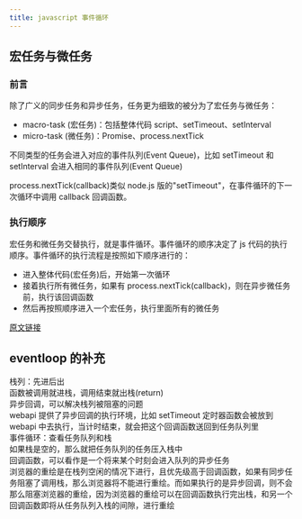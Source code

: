 ```yaml
---
title: javascript 事件循环
---
```

## 宏任务与微任务
### 前言
除了广义的同步任务和异步任务，任务更为细致的被分为了宏任务与微任务：

- macro-task (宏任务)：包括整体代码 script、setTimeout、setInterval
- micro-task (微任务)：Promise、process.nextTick

不同类型的任务会进入对应的事件队列(Event Queue)，比如 setTimeout 和 setInterval 会进入相同的事件队列(Event Queue)

process.nextTick(callback)类似 node.js 版的"setTimeout"，在事件循环的下一次循环中调用 callback 回调函数。

### 执行顺序
宏任务和微任务交替执行，就是事件循环。事件循环的顺序决定了 js 代码的执行顺序。事件循环的执行流程是按照如下顺序进行的：

- 进入整体代码(宏任务)后，开始第一次循环
- 接着执行所有微任务，如果有 process.nextTick(callback)，则在异步微任务前，执行该回调函数
- 然后再按照顺序进入一个宏任务，执行里面所有的微任务

[原文链接](https://juejin.cn/post/6844903512845860872)

## eventloop 的补充
栈列：先进后出\
函数被调用就进栈，调用结束就出栈(return)\
异步回调，可以解决栈列被阻塞的问题 \
webapi 提供了异步回调的执行环境，比如 setTimeout 定时器函数会被放到 webapi 中去执行，当计时结束，就会把这个回调函数送回到任务队列里\
事件循环：查看任务队列和栈\
如果栈是空的，那么就把任务队列的任务压入栈中\
回调函数，可以看作是一个将来某个时刻会进入队列的异步任务\
浏览器的重绘是在栈列空闲的情况下进行，且优先级高于回调函数，如果有同步任务阻塞了调用栈，那么浏览器将不能进行重绘。而如果执行的是异步回调，则不会那么阻塞浏览器的重绘，因为浏览器的重绘可以在回调函数执行完出栈，和另一个回调函数即将从任务队列入栈的间隙，进行重绘
